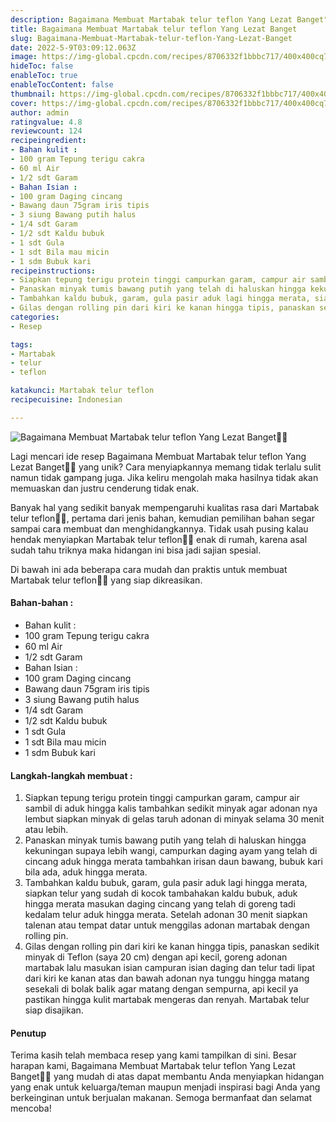 ```yaml
---
description: Bagaimana Membuat Martabak telur teflon Yang Lezat Banget"
title: Bagaimana Membuat Martabak telur teflon Yang Lezat Banget
slug: Bagaimana-Membuat-Martabak-telur-teflon-Yang-Lezat-Banget
date: 2022-5-9T03:09:12.063Z
image: https://img-global.cpcdn.com/recipes/8706332f1bbbc717/400x400cq70/photo.jpg
hideToc: false
enableToc: true
enableTocContent: false
thumbnail: https://img-global.cpcdn.com/recipes/8706332f1bbbc717/400x400cq70/photo.jpg
cover: https://img-global.cpcdn.com/recipes/8706332f1bbbc717/400x400cq70/photo.jpg
author: admin
ratingvalue: 4.8
reviewcount: 124
recipeingredient:
- Bahan kulit :
- 100 gram Tepung terigu cakra
- 60 ml Air
- 1/2 sdt Garam
- Bahan Isian :
- 100 gram Daging cincang
- Bawang daun 75gram iris tipis
- 3 siung Bawang putih halus
- 1/4 sdt Garam
- 1/2 sdt Kaldu bubuk
- 1 sdt Gula
- 1 sdt Bila mau micin
- 1 sdm Bubuk kari
recipeinstructions:
- Siapkan tepung terigu protein tinggi campurkan garam, campur air sambil di aduk hingga kalis tambahkan sedikit minyak agar adonan nya lembut siapkan minyak di gelas taruh adonan di minyak selama 30 menit atau lebih.
- Panaskan minyak tumis bawang putih yang telah di haluskan hingga kekuningan supaya lebih wangi, campurkan daging ayam yang telah di cincang aduk hingga merata tambahkan irisan daun bawang, bubuk kari bila ada, aduk hingga merata.
- Tambahkan kaldu bubuk, garam, gula pasir aduk lagi hingga merata, siapkan telur yang sudah di kocok tambahakan kaldu bubuk, aduk hingga merata masukan daging cincang yang telah di goreng tadi kedalam telur aduk hingga merata. Setelah adonan 30 menit siapkan talenan atau tempat datar untuk menggilas adonan martabak dengan rolling pin.
- Gilas dengan rolling pin dari kiri ke kanan hingga tipis, panaskan sedikit minyak di Teflon (saya 20 cm) dengan api kecil, goreng adonan martabak lalu masukan isian campuran isian daging dan telur tadi lipat dari kiri ke kanan atas dan bawah adonan nya tunggu hingga matang sesekali di bolak balik agar matang dengan sempurna, api kecil ya pastikan hingga kulit martabak mengeras dan renyah. Martabak telur siap disajikan.
categories:
- Resep

tags:
- Martabak
- telur
- teflon

katakunci: Martabak telur teflon
recipecuisine: Indonesian

---
```


![Bagaimana Membuat Martabak telur teflon Yang Lezat Banget👩‍🍳](https://img-global.cpcdn.com/recipes/8706332f1bbbc717/400x400cq70/photo.jpg)

Lagi mencari ide resep Bagaimana Membuat Martabak telur teflon Yang Lezat Banget👩‍🍳 yang unik? Cara menyiapkannya memang tidak terlalu sulit namun tidak gampang juga. Jika keliru mengolah maka hasilnya tidak akan memuaskan dan justru cenderung tidak enak.

Banyak hal yang sedikit banyak mempengaruhi kualitas rasa dari Martabak telur teflon👩‍🍳, pertama dari jenis bahan, kemudian pemilihan bahan segar sampai cara membuat dan menghidangkannya. Tidak usah pusing kalau hendak menyiapkan Martabak telur teflon👩‍🍳 enak di rumah, karena asal sudah tahu triknya maka hidangan ini bisa jadi sajian spesial.

Di bawah ini ada beberapa cara mudah dan praktis untuk membuat Martabak telur teflon👩‍🍳 yang siap dikreasikan.

<!--inarticleads1-->

#### Bahan-bahan :

- Bahan kulit :
- 100 gram Tepung terigu cakra
- 60 ml Air
- 1/2 sdt Garam
- Bahan Isian :
- 100 gram Daging cincang
- Bawang daun 75gram iris tipis
- 3 siung Bawang putih halus
- 1/4 sdt Garam
- 1/2 sdt Kaldu bubuk
- 1 sdt Gula
- 1 sdt Bila mau micin
- 1 sdm Bubuk kari

<!--inarticleads2-->

#### Langkah-langkah membuat :

1. Siapkan tepung terigu protein tinggi campurkan garam, campur air sambil di aduk hingga kalis tambahkan sedikit minyak agar adonan nya lembut siapkan minyak di gelas taruh adonan di minyak selama 30 menit atau lebih.
1. Panaskan minyak tumis bawang putih yang telah di haluskan hingga kekuningan supaya lebih wangi, campurkan daging ayam yang telah di cincang aduk hingga merata tambahkan irisan daun bawang, bubuk kari bila ada, aduk hingga merata.
1. Tambahkan kaldu bubuk, garam, gula pasir aduk lagi hingga merata, siapkan telur yang sudah di kocok tambahakan kaldu bubuk, aduk hingga merata masukan daging cincang yang telah di goreng tadi kedalam telur aduk hingga merata. Setelah adonan 30 menit siapkan talenan atau tempat datar untuk menggilas adonan martabak dengan rolling pin.
1. Gilas dengan rolling pin dari kiri ke kanan hingga tipis, panaskan sedikit minyak di Teflon (saya 20 cm) dengan api kecil, goreng adonan martabak lalu masukan isian campuran isian daging dan telur tadi lipat dari kiri ke kanan atas dan bawah adonan nya tunggu hingga matang sesekali di bolak balik agar matang dengan sempurna, api kecil ya pastikan hingga kulit martabak mengeras dan renyah. Martabak telur siap disajikan.

#### Penutup

Terima kasih telah membaca resep yang kami tampilkan di sini. Besar harapan kami, Bagaimana Membuat Martabak telur teflon Yang Lezat Banget👩‍🍳 yang mudah di atas dapat membantu Anda menyiapkan hidangan yang enak untuk keluarga/teman maupun menjadi inspirasi bagi Anda yang berkeinginan untuk berjualan makanan. Semoga bermanfaat dan selamat mencoba!